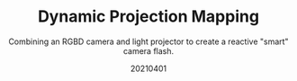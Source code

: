 ---
title: Dynamic Projection Mapping
subtitle: Combining an RGBD camera and light projector to create a reactive "smart" camera flash.
layout: default
hide_hero: true
show_sidebar: false
card_image: assets/projection_mapping.png
card_image_alt: Project image.
redirect: https://github.com/gizatt/dynamic_scene_relighting
date: 20210401
---